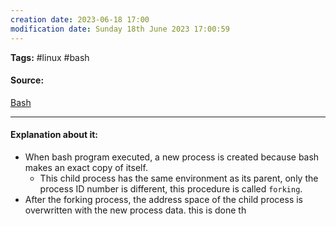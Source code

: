 ```yaml
---
creation date: 2023-06-18 17:00
modification date: Sunday 18th June 2023 17:00:59
---
```


**Tags:** #linux #bash 

#### Source:
[Bash](https://tldp.org/LDP/Bash-Beginners-Guide/html/sect_01_03.html)

--------------------------------------

#### Explanation about it:

* When bash program executed, a new process is created because bash makes an exact copy of itself.
	* This child process has the same environment as its parent, only the process ID number is different, this procedure is called `forking`.
* After the forking process, the address space of the child process is overwritten with the new process data. this is done th